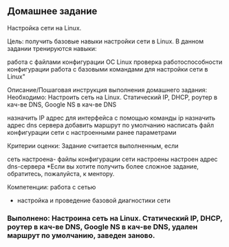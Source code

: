 
## Домашнее задание
Настройка сети на Linux.

Цель:
получить базовые навыки настройки сети в Linux.
В данном задании тренируются навыки:

работа с файлами конфигурации ОС Linux
проверка работоспособности конфигурации
работа с базовыми командами для настройки сети в Linux"

Описание/Пошаговая инструкция выполнения домашнего задания:
Необходимо:
Настроить сеть на Linux. Статический IP, DHCP, роутер в кач-ве DNS, Google NS в кач-ве DNS

назначить IP адрес для интерфейса с помощью команды ip
назначить адрес dns сервера
добавить маршрут по умолчанию
насписать файл конфигурации сети с настроенными ранее параметрами

Критерии оценки:
Задание считается выполненным, если

сеть настроена- файлы конфигурации сети настроены
настроен адрес dns-сервера
*Если вы хотите получить более сложное задание, обратитесь, пожалуйста, к ментору.


Компетенции:
работа с сетью
- настройка и проведение базовой диагностики сети


### Выполнено: Настроина сеть на Linux. Статический IP, DHCP, роутер в кач-ве DNS, Google NS в кач-ве DNS, удален маршрут по умолчанию, заведен заново.
